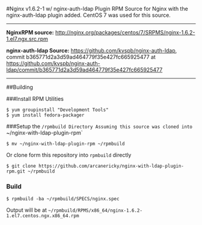 #Nginx v1.6.2-1 w/ nginx-auth-ldap Plugin
RPM Source for Nginx with the nginx-auth-ldap plugin added. CentOS 7 was used for this source.

---

**NginxRPM source:** http://nginx.org/packages/centos/7/SRPMS/nginx-1.6.2-1.el7.ngx.src.rpm

**nginx-auth-ldap Source:** https://github.com/kvspb/nginx-auth-ldap, commit b365771d2a3d59ad464779f35e427fc665925477 at https://github.com/kvspb/nginx-auth-ldap/commit/b365771d2a3d59ad464779f35e427fc665925477

---

##Building

###Install RPM Utilities
```
$ yum groupinstall "Development Tools"
$ yum install fedora-packager
```

###Setup the `/rpmbuild Directory
Assuming this source was cloned into `~/nginx-with-ldap-plugin-rpm`
```
$ mv ~/nginx-with-ldap-plugin-rpm ~/rpmbuild
```
Or clone form this repository into `rpmbuild` directly
```
$ git clone https://github.com/arcanericky/nginx-with-ldap-plugin-rpm.git ~/rpmbuild
```

### Build
```
$ rpmbuild -ba ~/rpmbuild/SPECS/nginx.spec
```
Output will be at `~/rpmbuild/RPMS/x86_64/nginx-1.6.2-1.el7.centos.ngx.x86_64.rpm`
